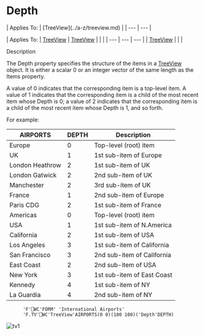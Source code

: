 




<h1 class="heading"><span class="name">Depth</span></h1>
| Applies To: | [TreeView](../a-z/treeview.md) |
| --- | ---  |

| Applies To: | [TreeView](../a-z/treeview.md) | [TreeView](../a-z/treeview.md) |  |  |
| --- | --- | ---  |
| [TreeView](../a-z/treeview.md) |  |  |


Description


The Depth property specifies the structure of the items in a [TreeView](../a-z/treeview.md) object. It is either a scalar 0 or an integer vector of the same length as the Items property.



A value of 0 indicates that the corresponding item is a top-level item. A value of 1 indicates that the corresponding item is a child of the most recent item whose Depth is 0; a value of 2 indicates that the corresponding item is a child of the most recent item whose Depth is 1, and so forth.



For example:

| AIRPORTS | DEPTH | Description |
| --- | --- | ---  |
| Europe | 0 | Top-level (root) item |
| UK | 1 | 1st sub-item of Europe |
| London Heathrow | 2 | 1st sub-item of UK |
| London Gatwick | 2 | 2nd sub-item of UK |
| Manchester | 2 | 3rd sub-item of UK |
| France | 1 | 2nd sub-item of Europe |
| Paris CDG | 2 | 1st sub-item of France |
| Americas | 0 | Top-level (root) item |
| USA | 1 | 1st sub-item of N.America |
| California | 2 | 1st sub-item of USA |
| Los Angeles | 3 | 1st sub-item of California |
| San Francisco | 3 | 2nd sub-item of California |
| East Coast | 2 | 2nd sub-item of USA |
| New York | 3 | 1st sub-item of East Coast |
| Kennedy | 4 | 1st sub-item of NY |
| La Guardia | 4 | 2nd sub-item of NY |


```apl
      'F'⎕WC'FORM' 'International Airports'                   
      'F.TV'⎕WC'TreeView'AIRPORTS(0 0)(100 100)('Depth'DEPTH)
```


![tv1](../img/tv1.gif)



